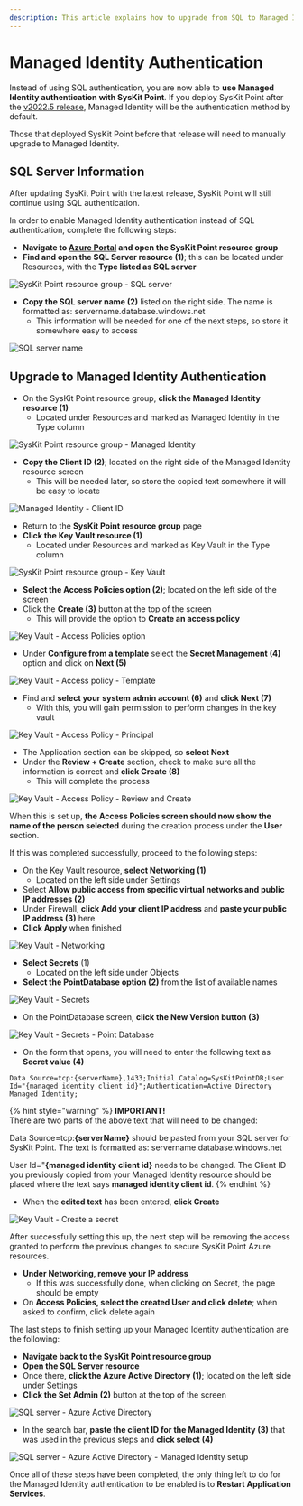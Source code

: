 ```yaml
---
description: This article explains how to upgrade from SQL to Managed Identity authentication in SysKit Point. 
---
```


# Managed Identity Authentication

Instead of using SQL authentication, you are now able to **use Managed Identity authentication with SysKit Point**. If you deploy SysKit Point after the [v2022.5 release](../releases/point-2022-5-release-note.md), Managed Identity will be the authentication method by default. 

Those that deployed SysKit Point before that release will need to manually upgrade to Managed Identity. 

## SQL Server Information

After updating SysKit Point with the latest release, SysKit Point will still continue using SQL authentication. 

In order to enable Managed Identity authentication instead of SQL authentication, complete the following steps:

* **Navigate to [Azure Portal](https://portal.azure.com/) and open the SysKit Point resource group**
* **Find and open the SQL Server resource (1)**; this can be located under Resources, with the **Type listed as SQL server**

![SysKit Point resource group - SQL server](../.gitbook/assets/upgrade-SQL-to-managed-identity-authentication_sql-server.png)

* **Copy the SQL server name (2)** listed on the right side. The name is formatted as: servername.database.windows.net
  * This information will be needed for one of the next steps, so store it somewhere easy to access

![SQL server name](../.gitbook/assets/upgrade-SQL-to-managed-identity-authentication_copy-server-name.png)


## Upgrade to Managed Identity Authentication

* On the SysKit Point resource group, **click the Managed Identity resource (1)**
  * Located under Resources and marked as Managed Identity in the Type column

![SysKit Point resource group - Managed Identity](../.gitbook/assets/upgrade-SQL-to-managed-identity-authentication_managed-identity.png)

* **Copy the Client ID (2)**; located on the right side of the Managed Identity resource screen 
   * This will be needed later, so store the copied text somewhere it will be easy to locate

![Managed Identity - Client ID](../.gitbook/assets/upgrade-SQL-to-managed-identity-authentication_copy-client-ID.png)

* Return to the **SysKit Point resource group** page
* **Click the Key Vault resource (1)** 
  * Located under Resources and marked as Key Vault in the Type column

![SysKit Point resource group - Key Vault](../.gitbook/assets/upgrade-SQL-to-managed-identity-authentication_key-vault.png)

* **Select the Access Policies option (2)**; located on the left side of the screen
* Click the **Create (3)** button at the top of the screen
  * This will provide the option to **Create an access policy**

![Key Vault - Access Policies option](../.gitbook/assets/upgrade-SQL-to-managed-identity-authentication_key-vault-create-access-policy.png)

* Under **Configure from a template** select the **Secret Management (4)** option and click on **Next (5)**

![Key Vault - Access policy - Template](../.gitbook/assets/upgrade-SQL-to-managed-identity-authentication_key-vault-create-access-policy-permission.png)

* Find and **select your system admin account (6)** and **click Next (7)**
   * With this, you will gain permission to perform changes in the key vault

![Key Vault - Access Policy - Principal](../.gitbook/assets/upgrade-SQL-to-managed-identity-authentication_key-vault-create-access-policy-principal.png)

* The Application section can be skipped, so **select Next**
* Under the **Review + Create** section, check to make sure all the information is correct and **click Create (8)**
  * This will complete the process

![Key Vault - Access Policy - Review and Create](../.gitbook/assets/upgrade-SQL-to-managed-identity-authentication_key-vault-create-access-policy-review-and-create.png)

When this is set up, **the Access Policies screen should now show the name of the person selected** during the creation process under the **User** section. 

If this was completed successfully, proceed to the following steps:

* On the Key Vault resource, **select Networking (1)**
   * Located on the left side under Settings
* Select **Allow public access from specific virtual networks and public IP addresses (2)**
* Under Firewall, **click Add your client IP address** and **paste your public IP address (3)** here
* **Click Apply** when finished

![Key Vault - Networking](../.gitbook/assets/upgrade-SQL-to-managed-identity-authentication_key-vault-networking.png)

* **Select Secrets** (1)
  * Located on the left side under Objects
* **Select the PointDatabase option (2)** from the list of available names

![Key Vault - Secrets](../.gitbook/assets/upgrade-SQL-to-managed-identity-authentication_key-vault-db-secret.png)

* On the PointDatabase screen, **click the New Version button (3)**

![Key Vault - Secrets - Point Database](../.gitbook/assets/upgrade-SQL-to-managed-identity-authentication_key-vault-db-secret-new-version.png)

* On the form that opens, you will need to enter the following text as **Secret value (4)**

 `Data Source=tcp:{serverName},1433;Initial Catalog=SysKitPointDB;User Id="{managed identity client id}";Authentication=Active Directory Managed Identity;`

{% hint style="warning" %}
**IMPORTANT!**  
There are two parts of the above text that will need to be changed:

Data Source=tcp:**{serverName}** should be pasted from your SQL server for SysKit Point. The text is formatted as: servername.database.windows.net

User Id="**{managed identity client id}** needs to be changed. The Client ID you previously copied from your Managed Identity resource should be placed where the text says **managed identity client id**. 
{% endhint %}

* When the **edited text** has been entered, **click Create**

![Key Vault - Create a secret](../.gitbook/assets/upgrade-SQL-to-managed-identity-authentication_key-vault-db-secret-create.png)


After successfully setting this up, the next step will be removing the access granted to perform the previous changes to secure SysKit Point Azure resources. 

* **Under Networking, remove your IP address**
  * If this was successfully done, when clicking on Secret, the page should be empty
* On **Access Policies, select the created User and click delete**; when asked to confirm, click delete again

The last steps to finish setting up your Managed Identity authentication are the following:

* **Navigate back to the SysKit Point resource group**
* **Open the SQL Server resource**
* Once there, **click the Azure Active Directory (1)**; located on the left side under Settings
* **Click the Set Admin (2)** button at the top of the screen

![SQL server - Azure Active Directory](../.gitbook/assets/upgrade-SQL-to-managed-identity-authentication_sql-server-set-admin.png)

* In the search bar, **paste the client ID for the Managed Identity (3)** that was used in the previous steps and **click select (4)**

![SQL server - Azure Active Directory - Managed Identity setup](../.gitbook/assets/upgrade-SQL-to-managed-identity-authentication_sql-server-set-admin-select.png)

Once all of these steps have been completed, the only thing left to do for the Managed Identity authentication to be enabled is to **Restart Application Services**.